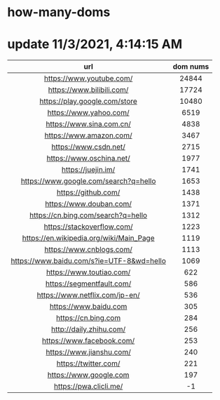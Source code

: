 # how-many-doms

# update 11/3/2021, 4:14:15 AM

url | dom nums
:-: | :-:
https://www.youtube.com/ | 24844
https://www.bilibili.com/ | 17724
https://play.google.com/store | 10480
https://www.yahoo.com/ | 6519
https://www.sina.com.cn/ | 4838
https://www.amazon.com/ | 3467
https://www.csdn.net/ | 2715
https://www.oschina.net/ | 1977
https://juejin.im/ | 1741
https://www.google.com/search?q=hello | 1653
https://github.com/ | 1438
https://www.douban.com/ | 1371
https://cn.bing.com/search?q=hello | 1312
https://stackoverflow.com/ | 1223
https://en.wikipedia.org/wiki/Main_Page | 1119
https://www.cnblogs.com/ | 1113
https://www.baidu.com/s?ie=UTF-8&wd=hello | 1069
https://www.toutiao.com/ | 622
https://segmentfault.com/ | 586
https://www.netflix.com/jp-en/ | 536
https://www.baidu.com | 305
https://cn.bing.com | 284
http://daily.zhihu.com/ | 256
https://www.facebook.com/ | 253
https://www.jianshu.com/ | 240
https://twitter.com/ | 221
https://www.google.com | 197
https://pwa.clicli.me/ | -1
